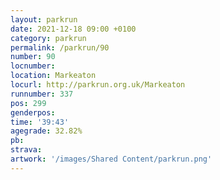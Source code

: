 ```yaml
---
layout: parkrun
date: 2021-12-18 09:00 +0100
category: parkrun
permalink: /parkrun/90
number: 90
locnumber: 
location: Markeaton
locurl: http://parkrun.org.uk/Markeaton
runnumber: 337
pos: 299
genderpos: 
time: '39:43'
agegrade: 32.82%
pb: 
strava: 
artwork: '/images/Shared Content/parkrun.png'
---
```


